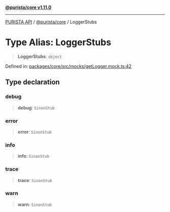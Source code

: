 [**@purista/core v1.11.0**](../README.md)

***

[PURISTA API](../../../packages.md) / [@purista/core](../README.md) / LoggerStubs

# Type Alias: LoggerStubs

> **LoggerStubs**: `object`

Defined in: [packages/core/src/mocks/getLogger.mock.ts:42](https://github.com/puristajs/purista/blob/master/packages/core/src/mocks/getLogger.mock.ts#L42)

## Type declaration

### debug

> **debug**: `SinonStub`

### error

> **error**: `SinonStub`

### info

> **info**: `SinonStub`

### trace

> **trace**: `SinonStub`

### warn

> **warn**: `SinonStub`
